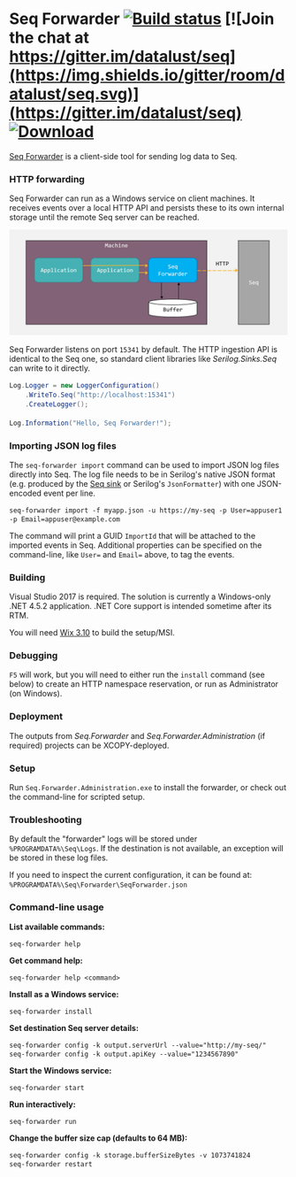 # Seq Forwarder [![Build status](https://ci.appveyor.com/api/projects/status/qdvdn50xqwi43jkm?svg=true)](https://ci.appveyor.com/project/datalust/seq-forwarder) [![Join the chat at https://gitter.im/datalust/seq](https://img.shields.io/gitter/room/datalust/seq.svg)](https://gitter.im/datalust/seq) [![Download](https://img.shields.io/github/release/datalust/seq-forwarder.svg)](https://github.com/datalust/seq-forwarder/releases)

[Seq Forwarder](http://blog.getseq.net/help-us-test-seq-forwarder/) is a client-side tool for sending log data to Seq.

### HTTP forwarding

Seq Forwarder can run as a Windows service on client machines. It receives events over a local HTTP
API and persists these to its own internal storage until the remote Seq server can be reached.

![Seq Forwarder](https://raw.githubusercontent.com/nblumhardt/images/master/seq-forwarder-schematic.png)

Seq Forwarder listens on port `15341` by default. The HTTP ingestion API is identical to
the Seq one, so standard client libraries like _Serilog.Sinks.Seq_ can write to
it directly.

```csharp
Log.Logger = new LoggerConfiguration()  
    .WriteTo.Seq("http://localhost:15341")
    .CreateLogger();

Log.Information("Hello, Seq Forwarder!");  
```

### Importing JSON log files

The `seq-forwarder import` command can be used to import JSON log files directly into Seq. The log file needs to 
be in Serilog's native JSON format (e.g. produced by the [Seq sink](https://github.com/serilog/serilog-sinks-seq) or
Serilog's `JsonFormatter`) with one JSON-encoded event per line.

```
seq-forwarder import -f myapp.json -u https://my-seq -p User=appuser1 -p Email=appuser@example.com
```

The command will print a GUID `ImportId` that will be attached to the imported events in Seq. Additional properties
can be specified on the command-line, like `User=` and `Email=` above, to tag the events.

### Building

Visual Studio 2017 is required. The solution is currently a Windows-only .NET 4.5.2 application. .NET Core support is intended sometime after its RTM.

You will need [Wix 3.10](http://wixtoolset.org) to build the setup/MSI.

### Debugging

`F5` will work, but you will need to either run the `install` command (see below) to create an HTTP namespace
reservation, or run as Administrator (on Windows).

### Deployment

The outputs from _Seq.Forwarder_ and _Seq.Forwarder.Administration_ (if required) projects can be XCOPY-deployed.

### Setup

Run `Seq.Forwarder.Administration.exe` to install the forwarder, or check out the command-line for scripted setup.


### Troubleshooting

By default the "forwarder" logs will be stored under `%PROGRAMDATA%\Seq\Logs`.  If the destination is not available, an exception will be stored in these log files.

If you need to inspect the current configuration, it can be found at: `%PROGRAMDATA%\Seq\Forwarder\SeqForwarder.json`

### Command-line usage

**List available commands:**

```
seq-forwarder help
```

**Get command help:**

```
seq-forwarder help <command>
```

**Install as a Windows service:**

```
seq-forwarder install
```

**Set destination Seq server details:**

```
seq-forwarder config -k output.serverUrl --value="http://my-seq/"
seq-forwarder config -k output.apiKey --value="1234567890"
```

**Start the Windows service:**

```
seq-forwarder start
```

**Run interactively:**

```
seq-forwarder run
```

**Change the buffer size cap (defaults to 64 MB):**

```
seq-forwarder config -k storage.bufferSizeBytes -v 1073741824  
seq-forwarder restart  
```

